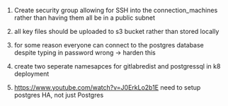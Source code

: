 1) Create security group allowing for SSH into the connection_machines rather than having them all be in a public subnet 
2) all key files should be uploaded to s3 bucket rather than stored locally 

3) for some reason everyone can connect to the postgres database despite typing in password wrong -> harden this 

4) create two seperate namesapces for gitlabredist and postgressql in k8 deployment 


5) https://www.youtube.com/watch?v=J0ErkLo2b1E need to setup postgres HA, not just Postgres 